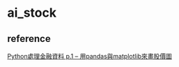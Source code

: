 # ai_stock



## reference
[Python處理金融資料 p.1 – 用pandas與matplotlib來畫股價圖](https://pyecontech.com/2019/05/20/python%E8%99%95%E7%90%86%E9%87%91%E8%9E%8D%E8%B3%87%E6%96%99-p-1-%E7%94%A8pandas%E8%88%87matplotlib%E4%BE%86%E7%95%AB%E8%82%A1%E5%83%B9%E5%9C%96/)
